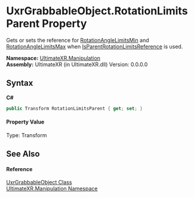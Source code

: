 # UxrGrabbableObject.RotationLimitsParent Property 
 

Gets or sets the reference for <a href="P_UltimateXR_Manipulation_UxrGrabbableObject_RotationAngleLimitsMin">RotationAngleLimitsMin</a> and <a href="P_UltimateXR_Manipulation_UxrGrabbableObject_RotationAngleLimitsMax">RotationAngleLimitsMax</a> when <a href="P_UltimateXR_Manipulation_UxrGrabbableObject_IsParentRotationLimitsReference">IsParentRotationLimitsReference</a> is used.

**Namespace:**&nbsp;<a href="N_UltimateXR_Manipulation">UltimateXR.Manipulation</a><br />**Assembly:**&nbsp;UltimateXR (in UltimateXR.dll) Version: 0.0.0.0

## Syntax

**C#**<br />
``` C#
public Transform RotationLimitsParent { get; set; }
```


#### Property Value
Type: Transform

## See Also


#### Reference
<a href="T_UltimateXR_Manipulation_UxrGrabbableObject">UxrGrabbableObject Class</a><br /><a href="N_UltimateXR_Manipulation">UltimateXR.Manipulation Namespace</a><br />